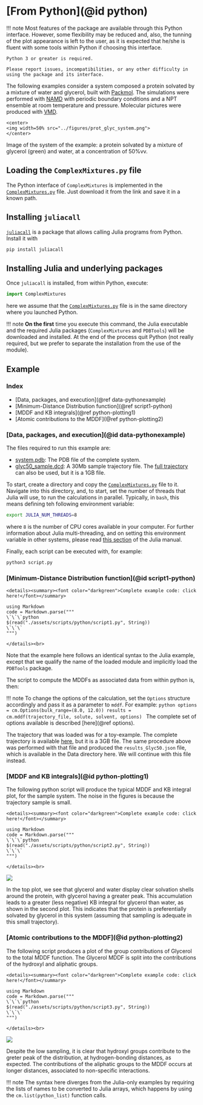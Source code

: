 # [From Python](@id python)

!!! note
    Most features of the package are available through this Python interface. However, some flexibility may be reduced and, also, the tunning of the plot appearance is left to the user, as it is expected that he/she is fluent with some tools within Python if choosing this interface.

    Python 3 or greater is required.

    Please report issues, incompatibilities, or any other difficulty in using the package and its interface.
    
The following examples consider a system composed a protein solvated by a mixture of water and glycerol, built with [Packmol](http://m3g.iqm.unicamp.br/packmol). The simulations were performed with [NAMD](https://www.ks.uiuc.edu/Research/namd/) with periodic boundary conditions and a NPT ensemble at room temperature and pressure. Molecular pictures were produced with [VMD](https://www.ks.uiuc.edu/Research/vmd/).

```@raw html
<center>
<img width=50% src="../figures/prot_glyc_system.png">
</center>
```

Image of the system of the example: a protein solvated by a mixture of glycerol (green) and water, at a concentration of 50%vv.

## Loading the `ComplexMixtures.py` file

The Python interface of `ComplexMixtures` is implemented in the [`ComplexMixtures.py`](./assets/ComplexMixtures.py) file. 
Just download it from the link and save it in a known path.

## Installing `juliacall`

[`juliacall`](https://github.com/cjdoris/PythonCall.jl) is a package that allows calling Julia programs from Python. Install it with

```bash
pip install juliacall
```

## Installing Julia and underlying packages

Once `juliacall` is installed, from within Python, execute:
```python
import ComplexMixtures
```
here we assume that the [`ComplexMixtures.py`](./assets/ComplexMixtures.py) file is in the same directory where you launched Python.

!!! note 
     **On the first** time you execute this command, the Julia executable and the required Julia packages (`ComplexMixtures` and `PDBTools`) will be downloaded and installed. At the end of the process quit Python (not really required, but we prefer to separate the installation from the use of the module). 

## Example

### Index

- [Data, packages, and execution](@ref data-pythonexample)
- [Minimum-Distance Distribution function](@ref script1-python)
- [MDDF and KB integrals](@ref python-plotting1)
- [Atomic contributions to the MDDF](@ref python-plotting2)

### [Data, packages, and execution](@id data-pythonexample)

The files required to run this example are:

- [system.pdb](https://raw.githubusercontent.com/m3g/ComplexMixturesExamples/main/Protein_in_Glycerol/Data/system.pdb): The PDB file of the complete system.
- [glyc50_sample.dcd](https://www.dropbox.com/scl/fi/n3gtyotavo00jtz8bajti/glyc50_sample.dcd?rlkey=5ax8t4w7e0dr5w0n5g797p02j&dl=0): A 30Mb sample trajectory file. The [full trajectory](https://www.dropbox.com/scl/fi/zfq4o21dkttobg2pqd41m/glyc50_traj.dcd?rlkey=el3k6t0fx6w5yiqktyx96gzg6&dl=0) can also be used, but it is a 1GB file.

To start, create a directory and copy the [`ComplexMixtures.py`](./assets/ComplexMixtures.py) file to it. Navigate into this directory, and, to start, set the number of threads that Julia will use, to run the calculations in parallel. Typically, in `bash`, this means defining teh following environment variable:
```bash
export JULIA_NUM_THREADS=8
```
where `8` is the number of CPU cores available in your computer. For further information about Julia multi-threading, and on setting this environment variable in other systems, please read [this section](https://docs.julialang.org/en/v1/manual/multi-threading/#Starting-Julia-with-multiple-threads) of the Julia manual.

Finally, each script can be executed with, for example:
```bash
python3 script.py
```

### [Minimum-Distance Distribution function](@id script1-python)

```@raw html
<details><summary><font color="darkgreen">Complete example code: click here!</font></summary>
```
```@eval
using Markdown
code = Markdown.parse("""
\`\`\`python
$(read("./assets/scripts/python/script1.py", String))
\`\`\`
""")
```
```@raw html
</details><br>
```

Note that the example here follows an identical syntax to the Julia example, except that we qualify the name of the loaded module and implicitly load the `PDBTools` package.

The script to compute the MDDFs as associated data from within python is, then:

!!! note
    To change the options of the calculation, set the `Options` structure accordingly and pass it as a parameter to `mddf`. For example:
    ```python
    options = cm.Options(bulk_range=(8.0, 12.0))
    results = cm.mddf(trajectory_file, solute, solvent, options)
    ```
    The complete set of options available is described [here](@ref options).


The trajectory that was loaded was for a toy-example. The complete trajectory is available [here](https://drive.google.com/file/d/14M30jDHRwUM77hzbDphgbu8mcWFBcQrX/view?usp=sharing), but it is a 3GB file. The same procedure above was performed with that file and produced the `results_Glyc50.json` file, which is available in the Data directory here. We will continue with this file instead. 

### [MDDF and KB integrals](@id python-plotting1)

The following python script will produce the typical MDDF and KB integral plot, for the sample system.
The noise in the figures is because the trajectory sample is small.

```@raw html
<details><summary><font color="darkgreen">Complete example code: click here!</font></summary>
```
```@eval
using Markdown
code = Markdown.parse("""
\`\`\`python
$(read("./assets/scripts/python/script2.py", String))
\`\`\`
""")
```
```@raw html
</details><br>
```

![](./assets/scripts/python/mddf_kb.png)

In the top plot, we see that glycerol and water display clear solvation shells around the protein,
with glycerol having a greater peak. This accumulation leads to a greater (less negative) KB integral for glycerol than water, as shown in the second plot. This indicates that the protein is preferentially solvated by glycerol in this system (assuming that sampling is adequate in this small
trajectory).

### [Atomic contributions to the MDDF](@id python-plotting2)

The following script produces a plot of the group contributions of Glycerol to the total MDDF function. The Glycerol MDDF is split into the contributions of the hydroxyl and aliphatic groups.

```@raw html
<details><summary><font color="darkgreen">Complete example code: click here!</font></summary>
```
```@eval
using Markdown
code = Markdown.parse("""
\`\`\`python
$(read("./assets/scripts/python/script3.py", String))
\`\`\`
""")
```
```@raw html
</details><br>
```

![](./assets/scripts/python/group_contributions.png)

Despite the low sampling, it is clear that hydroxyl groups contribute to the greter peak of the distribution, at hydrogen-bonding distances, as expected. The contributions of the aliphatic groups to the MDDF occurs at longer distances, associated to non-specific interactions. 

!!! note
    The syntax here diverges from the Julia-only examples by requiring the lists of names
    to be converted to Julia arrays, which happens by using the `cm.list(python_list)` function calls.